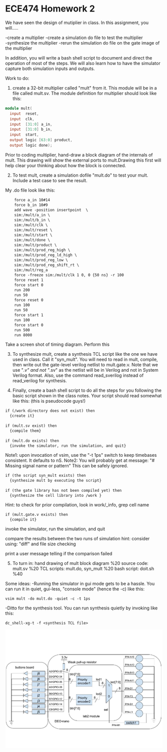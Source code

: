 # ECE474 Homework 2

We have seen the design of mutiplier in class. 
In this assignment, you will.....

  -create a multiplier
  -create a simulation do file to test the multiplier       
  -synthesize the multiplier
  -rerun the simulation do file on the gate image of the multiplier 

In addition, you will write a bash shell script to document and
direct the operation of most of the steps.  We will also learn how
to have the simulator capture both simulation inputs and outputs.

Work to do:

1. create a 32-bit multiplier called "mult" from it.
  This module will be in a file called mult.sv.  The module 
definition for multiplier should look like this:
```verilog
module mult( 
  input  reset,
  input  clk,
  input  [31:0] a_in,
  input  [31:0] b_in,
  input  start,
  output logic [63:0] product,
  output logic done);
```
Prior to coding multiplier, hand-draw a block diagram of the internals 
of mult.  This drawing will show the external ports to mult.Drawing this
first will help clear your thinking about how the block is connected.

2. To test mult, create a simulation dofile "mult.do" to test your
mult. Include a test case to see the result.  

My .do file look like this:
```
	force a_in 10#14
	force b_in 10#9
	add wave -position insertpoint  \
	sim:/mult/a_in \
	sim:/mult/b_in \
	sim:/mult/clk \
	sim:/mult/reset \
	sim:/mult/start \
	sim:/mult/done \
	sim:/mult/product \
	sim:/mult/prod_reg_high \
	sim:/mult/prod_reg_ld_high \
	sim:/mult/prod_reg_low \
	sim:/mult/prod_reg_shift_rt \
	sim:/mult/reg_a
	force -freeze sim:/mult/clk 1 0, 0 {50 ns} -r 100
	force reset 1
	force start 0
	run 200
	run 50
	force reset 0
	run 100
	run 50
	force start 1
	run 100
	force start 0
	run 500
	run 8000
```
Take a screen shot of timing diagram. Perform this 


3. To synthesize mult, create a synthesis TCL script like the one we
have used in class. Call it "syn_mult". You will need to read in mult,
compile, then write out the gate-level verilog netlist to 
mult.gate.v.  Note that we use "*.v" and not "*.sv" as the netlist will 
be in Verilog and not in System Verilog format. Also, use the command
read_sverilog instead of read_verilog for synthesis.

4. Finally, create a bash shell script to do all the steps for you following
the basic script shown in the class notes.  Your script should read somewhat
like this: (this is pseudocode guys!)
```
if (/work directory does not exist) then
  {create it}

if (mult.sv exist) then
  {compile them}

if (mult.do exists) then
  {invoke the simulator, run the simulation, and quit}
```  
   Note1: upon invocation of vsim, use the "-t 1ps" switch to keep 
          timebases consistent.  It defaults to nS.
   Note2: You will probably get at message: "# Missing signal name or pattern"
          This can be safely ignored.
```
if (the script syn_mult exists) then
  {synthesize mult by executing the script}

if (the gate library has not been compiled yet) then
  {synthesize the cell library into /work }
```
Hint: to check for prior compilation, look in work/_info, grep cell name 
```
if (mult.gate.v exists) then
  {compile it}
```
invoke the simulator, run the simulation, and quit

compare the results between the two runs of simulation
hint: consider using: "diff" and file size checking  

print a user message telling if the comparison failed

5. To turn in:
  hand drawing of mult block diagram    %20
  source code:  mult.sv                 %20
  TCL scripts:  mult.do, syn_mult       %20
  bash script:  doit.sh                 %40

Some ideas:
  -Running the simulator in gui mode gets to be a hassle.  You can
run it in quiet, gui-less, "console mode" (hence the -c) like this:
```
vsim mult -do mult.do -quiet -c -t 1ps
```
  -Ditto for the synthesis tool.  You can run synthesis quietly by 
invoking like this:
```
dc_shell-xg-t -f <synthesis TCL file>
```

![](lab2draw.jpg)
